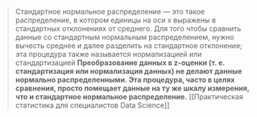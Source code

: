 > Стандартное нормальное распределение — это такое распределение, в котором единицы на оси x выражены в стандартных отклонениях от среднего. Для того чтобы сравнить данные со стандартным нормальным распределением, нужно вычесть среднее и далее разделить на стандартное отклонение; эта процедура также называется нормализацией или стандартизацией 
> **Преобразование данных в z-оценки (т. е. стандартизация или нормализация данных) не делают данные нормально распределенными. Эта процедура, часто в целях сравнения, просто помещает данные на ту же шкалу измерения, что и стандартное нормальное распределение.**
> [[Практическая статистика для специалистов Data Science]]

